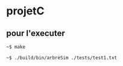 # projetC


## pour l'executer
    
```bash
~$ make
```

        
```bash
~$ ./build/bin/arbreSim ./tests/test1.txt
```

